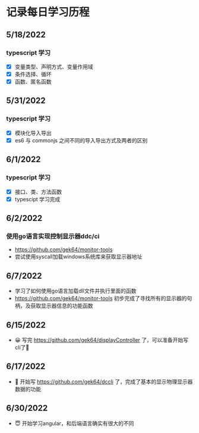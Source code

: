 # 记录每日学习历程
## 5/18/2022
### typescript 学习
- [x] 变量类型、声明方式、变量作用域
- [x] 条件选择、循环
- [x] 函数、匿名函数

## 5/31/2022
### typescript 学习
- [x] 模块化导入导出
- [x] es6 与 commonjs 之间不同的导入导出方式及两者的区别

## 6/1/2022
### typescript 学习
- [x] 接口、类、方法函数
- [x] typescipt 学习完成

## 6/2/2022
### 使用go语言实现控制显示器ddc/ci
- https://github.com/gek64/monitor-tools
- 尝试使用syscall加载windows系统库来获取显示器地址

## 6/7/2022
- 学习了如何使用go语言加载dll文件并执行里面的函数
- https://github.com/gek64/monitor-tools 初步完成了寻找所有的显示器的句柄，及获取显示器信息的功能函数

## 6/15/2022
- 😀 写完 https://github.com/gek64/displayController 了，可以准备开始写cli了🤪

## 6/17/2022
- 🧐 开始写 https://github.com/gek64/dccli 了，完成了基本的显示物理显示器数据的功能

## 6/30/2022
- 😇 开始学习angular，和后端语言确实有很大的不同
